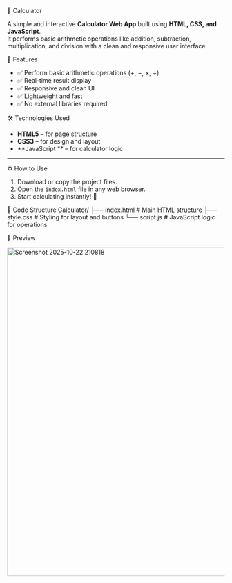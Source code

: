 📱 Calculator

A simple and interactive **Calculator Web App** built using **HTML, CSS, and JavaScript**.  
It performs basic arithmetic operations like addition, subtraction, multiplication, and division with a clean and responsive user interface.

🧩 Features
- ✅ Perform basic arithmetic operations (+, −, ×, ÷)
- ✅ Real-time result display
- ✅ Responsive and clean UI
- ✅ Lightweight and fast
- ✅ No external libraries required

🛠️ Technologies Used
- **HTML5** – for page structure  
- **CSS3** – for design and layout  
- **JavaScript ** – for calculator logic

---

⚙️ How to Use
1. Download or copy the project files.  
2. Open the `index.html` file in any web browser.  
3. Start calculating instantly! 🎯

🧠 Code Structure
Calculator/
├── index.html # Main HTML structure
├── style.css # Styling for layout and buttons
└── script.js # JavaScript logic for operations

📸 Preview

<img width="767" height="762" alt="Screenshot 2025-10-22 210818" src="https://github.com/user-attachments/assets/cd005291-f5f3-4ba0-92a0-67cd08105c61" />

